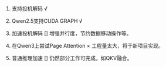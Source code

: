 
1. 支持投机解码 √

2. Qwen2.5支持CUDA GRAPH √

3. 加速投机解码 []
增强并行度，节约数据移动操作等。

4. 在Qwen3上尝试Page Attention ×
工程量太大，将于新项目实现。

5. 普通推理加速 []
仍然部分工作可完成。如QKV融合。